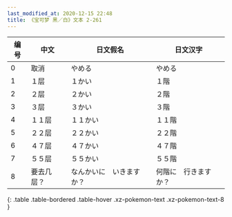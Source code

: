 ```yaml
---
last_modified_at: 2020-12-15 22:48
title: 《宝可梦 黑／白》文本 2-261
---
```

| 编号 | 中文 | 日文假名 | 日文汉字 |
| ---- | ---- | ---- | --- |
| 0 | 取消 | やめる | やめる |
| 1 | １层 | １かい | １階 |
| 2 | ２层 | ２かい | ２階 |
| 3 | ３层 | ３かい | ３階 |
| 4 | １１层 | １１かい | １１階 |
| 5 | ２２层 | ２２かい | ２２階 |
| 6 | ４７层 | ４７かい | ４７階 |
| 7 | ５５层 | ５５かい | ５５階 |
| 8 | 要去几层？ | なんかいに　いきますか？ | 何階に　行きますか？ |
{: .table .table-bordered .table-hover .xz-pokemon-text .xz-pokemon-text-8 }